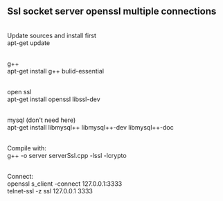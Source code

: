 ## Ssl socket server openssl multiple connections

<br> Update sources and install first <br>
apt-get update

<br> g++ <br>
apt-get install g++ bulid-essential

<br> open ssl <br>
apt-get install openssl libssl-dev 

<br> mysql (don't need here) <br>
apt-get install libmysql++ libmysql++-dev libmysql++-doc

<br> Compile with: <br>
g++ -o server serverSsl.cpp -lssl -lcrypto 

<br> Connect:<br>
openssl s_client -connect 127.0.0.1:3333 <br>
telnet-ssl -z ssl 127.0.0.1 3333 <br>

